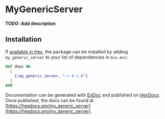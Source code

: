 # MyGenericServer

**TODO: Add description**

## Installation

If [available in Hex](https://hex.pm/docs/publish), the package can be installed
by adding `my_generic_server` to your list of dependencies in `mix.exs`:

```elixir
def deps do
  [
    {:my_generic_server, "~> 0.1.0"}
  ]
end
```

Documentation can be generated with [ExDoc](https://github.com/elixir-lang/ex_doc)
and published on [HexDocs](https://hexdocs.pm). Once published, the docs can
be found at [https://hexdocs.pm/my_generic_server](https://hexdocs.pm/my_generic_server).

